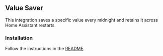 ## Value Saver

This integration saves a specific value every midnight and retains it across Home Assistant restarts.

### Installation

Follow the instructions in the [README](https://github.com/FredrikHagslatt/value_saver/blob/main/README.md).
